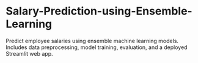 # Salary-Prediction-using-Ensemble-Learning
Predict employee salaries using ensemble machine learning models. Includes data preprocessing, model training, evaluation, and a deployed Streamlit web app.
